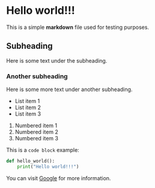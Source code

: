 # Hello world!!!

This is a simple **markdown** file used for testing purposes.

## Subheading

Here is some text under the subheading.

### Another subheading

Here is some more text under another subheading.

* List item 1
* List item 2
* List item 3

1. Numbered item 1
2. Numbered item 2
3. Numbered item 3

This is a `code block` example:

```python
def hello_world():
    print("Hello world!!!")
```

You can visit [Google](https://www.google.com) for more information.
